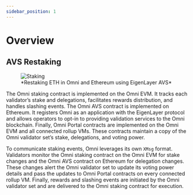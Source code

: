 ```yaml
---
sidebar_position: 1
---
```


# Overview

## AVS Restaking

<figure>
  <img src="/img/staking.png" alt="Staking" />
  <figcaption>*Restaking ETH in Omni and Ethereum using EigenLayer AVS*</figcaption>
</figure>

The Omni staking contract is implemented on the Omni EVM. It tracks each validator’s stake and delegations, facilitates rewards distribution, and handles slashing events. The Omni AVS contract is implemented on Ethereum. It registers Omni as an application with the EigenLayer protocol and allows operators to opt-in to providing validation services to the Omni blockchain. Finally, Omni Portal contracts are implemented on the Omni EVM and all connected rollup VMs. These contracts maintain a copy of the Omni validator set’s stake, delegations, and voting power.

To communicate staking events, Omni leverages its own `XMsg` format. Validators monitor the Omni staking contract on the Omni EVM for stake changes and the Omni AVS contract on Ethereum for delegation changes. These changes alert the Omni validator set to update its voting power details and pass the updates to Omni Portal contracts on every connected rollup VM. Finally, rewards and slashing events are initiated by the Omni validator set and are delivered to the Omni staking contract for execution.
